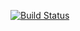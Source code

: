 [![Build Status](https://travis-ci.org/stopsopa/validator.svg?branch=v0.0.3)](https://travis-ci.org/stopsopa/validator)